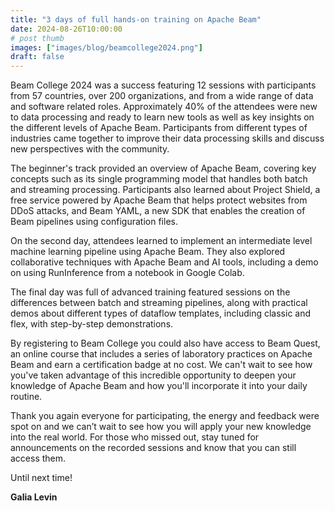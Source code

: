 ```yaml
---
title: "3 days of full hands-on training on Apache Beam"
date: 2024-08-26T10:00:00
# post thumb
images: ["images/blog/beamcollege2024.png"]
draft: false
---
```


Beam College 2024 was a success featuring 12 sessions with participants from 57 countries, over 200 organizations, and from a wide range of data and software related roles. Approximately 40% of the attendees were new to data processing and ready to learn new tools as well as key insights on the different levels of Apache Beam. Participants from different types of industries came together to improve their data processing skills and discuss new perspectives with the community. 

The beginner's track provided an overview of Apache Beam, covering key concepts such as its single programming model that handles both batch and streaming processing. Participants also learned about Project Shield, a free service powered by Apache Beam that helps protect websites from DDoS attacks, and Beam YAML, a new SDK that enables the creation of Beam pipelines using configuration files.

On the second day, attendees learned to implement an intermediate level machine learning pipeline using Apache Beam. They also  explored collaborative techniques with Apache Beam and AI tools, including a demo on using RunInference from a notebook in Google Colab. 

The final day was full of advanced training featured sessions on the differences between batch and streaming pipelines, along with practical demos about different types of dataflow templates, including classic and flex, with step-by-step demonstrations.

By registering to Beam College you could also have access to Beam Quest, an online course that includes a series of laboratory practices on Apache Beam and earn a certification badge at no cost. We can't wait to see how you've taken advantage of this incredible opportunity to deepen your knowledge of Apache Beam and how you'll incorporate it into your daily routine.

Thank you again everyone for participating, the energy and feedback were spot on and we can’t wait to see how you will apply your new knowledge into the real world. For those who missed out, stay tuned for announcements on the recorded sessions and know that you can still access them.

Until next time!

<strong><p class="text-right te">Galia Levin</p></strong>
